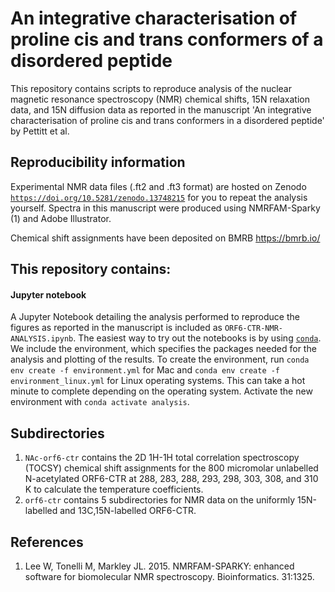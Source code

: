 # An integrative characterisation of proline cis and trans conformers of a disordered peptide

This repository contains scripts to reproduce analysis of the nuclear magnetic resonance spectroscopy (NMR) chemical shifts, 15N relaxation data, and 15N diffusion data as reported in the manuscript 'An integrative characterisation of proline cis and trans conformers in a disordered peptide' by Pettitt et al. 

## Reproducibility information 
Experimental NMR data files (.ft2 and .ft3 format) are hosted on Zenodo [`https://doi.org/10.5281/zenodo.13748215`](https://doi.org/10.5281/zenodo.13748215) for you to repeat the analysis yourself. Spectra in this manuscript were produced using NMRFAM-Sparky (1) and Adobe Illustrator. 

Chemical shift assignments have been deposited on BMRB https://bmrb.io/

## This repository contains:

#### Jupyter notebook 
A Jupyter Notebook detailing the analysis performed to reproduce the figures as reported in the manuscript is included as `ORF6-CTR-NMR-ANALYSIS.ipynb`. The easiest way to try out the notebooks is by using [`conda`](https://www.anaconda.com/products/individual). We include the environment, which specifies the packages needed for the analysis and plotting of the results. To create the environment, run `conda env create -f environment.yml` for Mac and `conda env create -f environment_linux.yml` for Linux operating systems. This can take a hot minute to complete depending on the operating system. Activate the new environment with `conda activate analysis`. 

## Subdirectories 
1. `NAc-orf6-ctr` contains the 2D 1H-1H total correlation spectroscopy (TOCSY) chemical shift assignments for the 800 micromolar unlabelled N-acetylated ORF6-CTR at 288, 283, 288, 293, 298, 303, 308, and 310 K to calculate the temperature coefficients. 
2. `orf6-ctr` contains 5 subdirectories for NMR data on the uniformly 15N-labelled and 13C,15N-labelled ORF6-CTR.

## References
1. Lee W, Tonelli M, Markley JL. 2015. NMRFAM-SPARKY: enhanced software for biomolecular NMR spectroscopy. Bioinformatics. 31:1325. 


